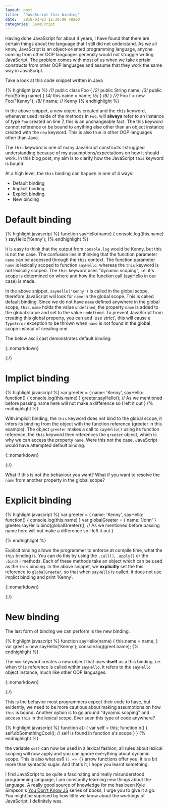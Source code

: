 ```yaml
---
layout: post
title:  "JavaScript this binding"
date:   2018-03-03 12:30:00 +0200
categories: JavaScript
---
```


Having done JavaScript for about 4 years, I have found that there are certain things about the language that I still did not understand. As we all know, JavaScript is an object-oriented programming language, anyone coming from other OOP languages generally would not struggle writing JavaScript. The problem comes with most of us when we take certain constructs from other OOP languages and assume that they work the same way in JavaScript.

Take a look at this code snippet written in Java  

{% highlight java %}
/*1*/  public class Foo {
/*2*/    public String name;
/*3*/    public Foo(String name) {
/*4*/      this.name = name;
/*5*/    }
/*6*/  }
/*7*/ Foo f = new Foo("Kenny");
/*8*/ f.name; // Kenny
{% endhighlight %}

In the above snippet, a new object is created and the `this` keyword, whenever used inside of the methods in `Foo`, will **always** refer to an instance of type `Foo` created on line 7, this is an unchangeable fact. The this keyword cannot reference or be bound to anything else other than an object instance created with the `new` keyword. This is also true in other OOP languages other than Java. 

The `this` keyword is one of many JavaScript constructs I struggled understanding because of my assumptions/expectations on how it should work. In this blog post, my aim is to clarify how the JavaScript `this` keyword is bound. 

At a high level, the `this` binding can happen in one of 4 ways:

- Default binding
- Implicit binding
- Explicit binding
- New binding

# Default binding

{% highlight javascript %}
  function sayHello(name) {
    console.log(this.name)
  }
  sayHello('Kenny');
{% endhighlight %}

It is easy to think that the output from `console.log` would be Kenny, but this is not the case. The confusion lies in thinking that the function parameter `name` can be accessed through the `this` context. The function parameter `name` is lexically scoped to function `sayHello`, whereas the `this` keyword is not lexically scoped. The `this` keyword uses "dynamic scoping", i.e. it's scope is determined on where and how the function call (sayHello in our case) is made.

In the above snippet, `sayHello('Kenny')` is called in the global scope, therefore JavaScript will look for `name` in the global scope. This is called default binding. Since we do not have `name` defined anywhere in the global scope, `this.name` holds the value `undefined`, the property `name` is added to the global scope and set to the value `undefined`. To prevent JavaScript from creating this global property, you can add 'use strict', this will cause a `TypeError` exception to be thrown when `name` is not found in the global scope instead of creating one.

The below ascii cast demonstrates default binding:

{::nomarkdown}<center><script type="text/javascript" src="https://asciinema.org/a/MwPyQ7zT7CYMn2jUPmvo4BCM3.js" id="asciicast-MwPyQ7zT7CYMn2jUPmvo4BCM3" async=""></script></center>{:/}
# Implict binding

{% highlight javascript %}
  var greeter = {
    name: 'Kenny',
    sayHello: function() {
    console.log(this.name)
  }
  greeter.sayHello();  // As we mentioned before passing name here will not make a difference so I left it out
  }
{% endhighlight %}

With implicit binding, the `this` keyword does not bind to the global scope, it infers its binding from the object with the function reference (greeter in this example). The object `greeter` makes a call to `sayHello()` using its function reference, the `this` keyword then references the `greeter` object, which is why we can access the property `name`.  Were this not the case, JavaScript would have attempted default binding. 

{::nomarkdown}<center><script type="text/javascript" src="https://asciinema.org/a/QlW89qFhfSLeovn8DSawEMPyV.js" id="asciicast-QlW89qFhfSLeovn8DSawEMPyV" async=""></script></center>{:/}

What if this is not the behaviour you want? What if you want to resolve the `name` from another property in the global scope?

# Explicit binding

{% highlight javascript %}
  var greeter = {
    name: 'Kenny',
    sayHello: function() {
    console.log(this.name)
  }
  var globalGreeter = { name: 'John' }
  greeter.sayHello.bind(globalGreeter)();  // As we mentioned before passing name here will not make a difference so I left it out
  }

{% endhighlight %}

Explicit binding allows the programmer to enforce at compile time, what the `this` binding is. You can do this by using the `.call()`, `.apply()` or the `.bind()` methods. Each of these methods take an object which can be used as the `this` binding. In the above snippet, we **explicitly** set the this reference to `globalGreeter`, so that when `sayHello` is called, it does not use implict binding and print 'Kenny'.

{::nomarkdown}<center><script type="text/javascript" src="https://asciinema.org/a/p2o2EIvCaeObyCGm8bss9AQwW.js" id="asciicast-p2o2EIvCaeObyCGm8bss9AQwW" async=""></script></center>{:/}
# New binding

The last form of binding we can perform is the new binding. 

{% highlight javascript %}
  function sayHello(name) {
    this.name = name;
  }
  var greet = new sayHello('Kenny');
  console.log(greet.name);
{% endhighlight %}

The `new` keyword creates a new object that uses **itself** as a this binding, i.e. when `this` reference is called within `sayHello`, it refers to the `sayHello` object instance, much like other OOP languages.

{::nomarkdown}<center><script type="text/javascript" src="https://asciinema.org/a/ptwOx7REMWrwBAeNyw4cHiCjN.js" id="asciicast-ptwOx7REMWrwBAeNyw4cHiCjN" async=""></script></center>{:/}

This is the behavior most programmers expect their code to have, but evidently, we need to be more cautious about making assumptions on how `this` is bound. Another option is to go around "dynamic scoping" and access `this` in the lexical scope. 
Ever seen this type of code anywhere?

{% highlight javascript %}
  function a() {
    var self = this;
    function b() {
      self.doSomethingCool(); // self is found in function a's scope
    }
  }
{% endhighlight %}
 
the variable `self` can now be used in a lexical fashion, all rules about lexical scoping will now apply and you can ignore everything about dynamic scope. This is also what es6 `() => {}` arrow functions offer you, it is a bit more than syntactic sugar. And that's it, I hope you learnt something.

I find JavaScript to be quite a fascinating and really misunderstood programming language, I am constantly learning new things about the language. A really good source of knowledge for me has been Kyle Simpson's [You Don't Know JS](https://github.com/getify/You-Dont-Know-JS/) series of books, I urge you to give it a go. You might be suprised by how little we know about the workings of JavaScript, I definitely was. 
